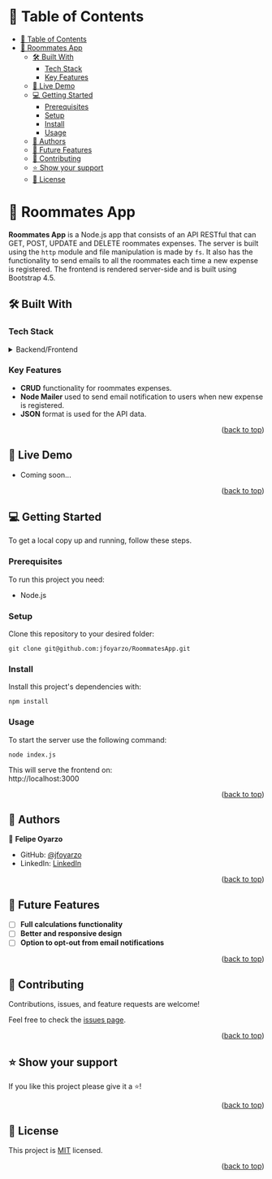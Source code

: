 <a name="readme-top"></a>

<!-- TABLE OF CONTENTS -->

# 📗 Table of Contents

- [📗 Table of Contents](#-table-of-contents)
- [📖 Roommates App ](#-roommates-app-)
  - [🛠 Built With ](#-built-with-)
    - [Tech Stack ](#tech-stack-)
    - [Key Features ](#key-features-)
  - [🚀 Live Demo ](#-live-demo-)
  - [💻 Getting Started ](#-getting-started-)
    - [Prerequisites](#prerequisites)
    - [Setup](#setup)
    - [Install](#install)
    - [Usage](#usage)
  - [👥 Authors ](#-authors-)
  - [🔭 Future Features ](#-future-features-)
  - [🤝 Contributing ](#-contributing-)
  - [⭐️ Show your support ](#️-show-your-support-)
  - [📝 License ](#-license-)

<!-- PROJECT DESCRIPTION -->

# 📖 Roommates App <a name="about-project"></a>

**Roommates App** is a Node.js app that consists of an API RESTful that can GET, POST, UPDATE and DELETE roommates expenses. The server is built using the `http` module and file manipulation is made by `fs`. It also has the functionality to send emails to all the roommates each time a new expense is registered. The frontend is rendered server-side and is built using Bootstrap 4.5. 

## 🛠 Built With <a name="built-with"></a>

### Tech Stack <a name="tech-stack"></a>


<details>
  <summary>Backend/Frontend</summary>
  <ul>
    <li><a href="https://nodejs.org/">Node.js</a></li>
    <li><a href="https://getbootstrap.com/docs/4.5/getting-started/introduction/">Bootstrap 4.5</a></li>
  </ul>
</details>

<!-- Features -->

### Key Features <a name="key-features"></a>


- **CRUD** functionality for roommates expenses.
- **Node Mailer** used to send email notification to users when new expense is registered.
- **JSON** format is used for the API data.

<p align="right">(<a href="#readme-top">back to top</a>)</p>

<!-- LIVE DEMO -->

## 🚀 Live Demo <a name="live-demo"></a>

- Coming soon...

<p align="right">(<a href="#readme-top">back to top</a>)</p>

<!-- GETTING STARTED -->

## 💻 Getting Started <a name="getting-started"></a>


To get a local copy up and running, follow these steps.

### Prerequisites
To run this project you need:

- Node.js

### Setup

Clone this repository to your desired folder:

```
git clone git@github.com:jfoyarzo/RoommatesApp.git
```

### Install

Install this project's dependencies with:

```
npm install
```

### Usage

To start the server use the following command: <br>
```
node index.js
```

This will serve the frontend on:<br>
http://localhost:3000 <br>

<p align="right">(<a href="#readme-top">back to top</a>)</p>

<!-- AUTHORS -->

## 👥 Authors <a name="authors"></a>

👤 **Felipe Oyarzo**

- GitHub: [@jfoyarzo](https://github.com/jfoyarzo)
- LinkedIn: [LinkedIn](https://www.linkedin.com/in/jorge-felipe-oyarzo-contreras/)

<p align="right">(<a href="#readme-top">back to top</a>)</p>

<!-- FUTURE FEATURES -->

## 🔭 Future Features <a name="future-features"></a>

- [ ] **Full calculations functionality**
- [ ] **Better and responsive design**
- [ ] **Option to opt-out from email notifications**

<p align="right">(<a href="#readme-top">back to top</a>)</p>

<!-- CONTRIBUTING -->

## 🤝 Contributing <a name="contributing"></a>

Contributions, issues, and feature requests are welcome!

Feel free to check the [issues page](https://github.com/jfoyarzo/RoommatesApp/issues).

<p align="right">(<a href="#readme-top">back to top</a>)</p>

<!-- SUPPORT -->

## ⭐️ Show your support <a name="support"></a>


If you like this project please give it a ⭐!

<p align="right">(<a href="#readme-top">back to top</a>)</p>


<!-- LICENSE -->

## 📝 License <a name="license"></a>

This project is [MIT](./LICENSE) licensed.


<p align="right">(<a href="#readme-top">back to top</a>)</p>
